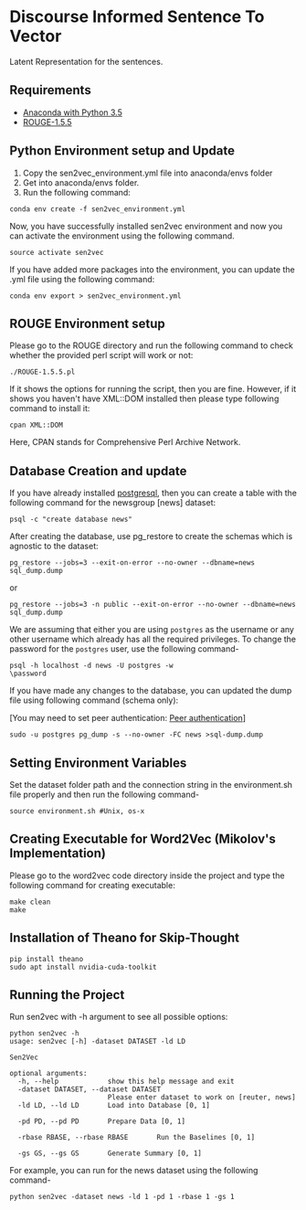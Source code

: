 # Discourse Informed Sentence To Vector 
Latent Representation for the sentences.
 

## Requirements
* [Anaconda with Python 3.5](https://www.continuum.io/downloads)
* [ROUGE-1.5.5](http://www.berouge.com/Pages/DownloadROUGE.aspx)

## Python Environment setup and Update

1. Copy the sen2vec_environment.yml file into anaconda/envs folder
2. Get into anaconda/envs folder.
3. Run the following command:

```
conda env create -f sen2vec_environment.yml
```

Now, you have successfully installed sen2vec environment and now you can activate the environment using the following command. 

```
source activate sen2vec
```


If you have added more packages into the environment, you 
can update the .yml file using the following command: 

```
conda env export > sen2vec_environment.yml
```

## ROUGE Environment setup
Please go to the ROUGE directory and run the following command to check whether 
the provided perl script will work or not:
```
./ROUGE-1.5.5.pl 
```

If it shows the options for running the script, then you are fine. However, if it shows 
you haven't have XML::DOM installed then please type following command to install 
it: 

```
cpan XML::DOM
```
Here, CPAN stands for Comprehensive Perl Archive Network. 

## Database Creation and update 

If you have already installed [postgresql](http://postgresapp.com/), then 
you can create a table with the following command for the newsgroup [news] dataset: 

```
psql -c "create database news"
```

After creating the database, use pg_restore to create the schemas which is agnostic to 
the dataset: 

```
pg_restore --jobs=3 --exit-on-error --no-owner --dbname=news sql_dump.dump
```

or 
```
pg_restore --jobs=3 -n public --exit-on-error --no-owner --dbname=news sql_dump.dump
```

We are assuming that either you are using `postgres` as the username or any other username
which already has all the required privileges. To change the password for the `postgres` user,
use the following command-

```
psql -h localhost -d news -U postgres -w
\password
```

If you have made any changes to the database, you can updated the dump 
file using following command (schema only): 

[You may need to set peer authentication: [Peer authentication](http://stackoverflow.com/questions/10430645/how-can-i-get-pg-dump-to-authenticate-properly)]

```
sudo -u postgres pg_dump -s --no-owner -FC news >sql-dump.dump 
```

## Setting Environment Variables

Set the dataset folder path and the connection string in the environment.sh file properly and 
then run the following command-

```
source environment.sh #Unix, os-x
```

## Creating Executable for Word2Vec (Mikolov's Implementation)
Please go to the word2vec code directory inside the project and 
type the following command for creating executable:

```
make clean
make
```

## Installation of Theano for Skip-Thought
```
pip install theano
sudo apt install nvidia-cuda-toolkit
```


## Running the Project 
Run sen2vec with -h argument to see all possible options:

```
python sen2vec -h
usage: sen2vec [-h] -dataset DATASET -ld LD

Sen2Vec

optional arguments:
  -h, --help            show this help message and exit
  -dataset DATASET, --dataset DATASET
                        Please enter dataset to work on [reuter, news]
  -ld LD, --ld LD       Load into Database [0, 1]
  
  -pd PD, --pd PD       Prepare Data [0, 1]
  
  -rbase RBASE, --rbase RBASE       Run the Baselines [0, 1]
  
  -gs GS, --gs GS       Generate Summary [0, 1]
```

For example, you can run for the news dataset using the following command-

```
python sen2vec -dataset news -ld 1 -pd 1 -rbase 1 -gs 1
```

